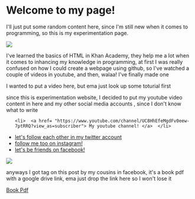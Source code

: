 <h1> Welcome to my page! </h1>
  
  <p> I'll just put some random content here, since I'm still new when it comes to programming, so this is my experimentation page. </p>
  
  <img src="https://media.tenor.com/images/8729229b46bf9e2756692cfeff94ae64/tenor.gif">
       
<p> I've learned the basics of HTML in Khan Academy, they help me a lot when it comes to inhancing my knowledge in programming, at first I was really confused on how I could create a webpage using github, so I've watched a couple of videos in youtube, and then, walaa! I've finally made one </p>

<p> I wanted to put a video here, but ema just look up some toturial first </p>

<p> since this is experimentation website, I decided to put my youtube video content in here and my other social media accounts , since I don't know what to write </p>


<ul> 


    <li>  <a href= "https://www.youtube.com/channel/UC8HhEfeMgdFv0eew-7ptRRQ?view_as=subscriber"> My youtube channel! </a>  </li>
    
<li>  <a href="https://twitter.com/sobercaptain"> let's follow each other in my twitter account </a> </li>

 <li>   <a href = "https://www.instagram.com/sobercaptain/"> follow me too on instagram! </a> </li>

<li> <a href="https://www.facebook.com/MehNigguh"> let's be friends on facebook! </a> </li>

</ul>

<img src="https://i.pinimg.com/originals/b0/79/4b/b0794b5e49e1cb5a1d1d7e3f71c0aa59.gif"> 

<p> anyways I got tag on this post by my cousins in facebook, it's a book pdf with a google drive link, ema just drop the link here so I won't lose it </p>
<a href= "https://drive.google.com/drive/folders/144In4pIn9kZ3qBkwSR6Z4KKIR9N8VZTF?fbclid=IwAR2bmd6tbUpBh8Sy7Po_tK-xgZKXKyemyEivml8TgoWsJXw-Kv-GmMl2Vgk"> Book Pdf </a> 










